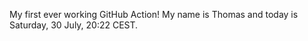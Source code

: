 My first ever working GitHub Action!
My name is Thomas and today is Saturday, 30 July, 20:22 CEST. 
